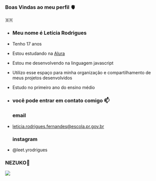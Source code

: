 ### Boas Vindas ao meu perfil 🫀

🇧🇷

- ### Meu nome é Letícia Rodrigues

- Tenho 17 anos 
- Estou estudando na [Alura](https://www.alura.com.br)
- Estou me desenvolvendo na linguagem javascript
- Utilizo esse espaço para minha organização e compartilhamento de meus projetos desenvolvidos
- Estudo no primeiro ano do ensino médio

- ### você pode entrar em contato comigo 📫
     ### email

- leticia.rodrigues.fernandes@escola.pr.gov.br

    ### instagram 
  
- @leet.yrodrigues

  

### NEZUKO💮


![](https://media.tenor.com/syL62uUkzwMAAAAd/nezuko-nezuko-kamado.gif)
  
